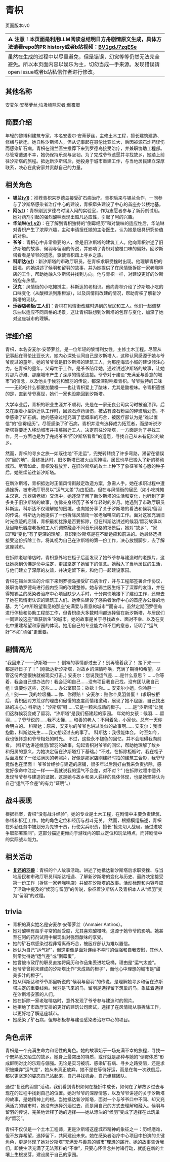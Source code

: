 # 青枳
页面版本:v0
 

| :warning: 注意！本页面是利用LLM阅读总结明日方舟剧情原文生成，具体方法请看repo的PR history或者b站视频：[BV1gdJ7zqESe](https://www.bilibili.com/video/BV1gdJ7zqESe/)         |
|:----------------------------|
| 虽然在生成的过程中以尽量避免，但是错误，幻觉等等仍然无法完全避免。所以本页面内容以娱乐为主，切勿当成一手来源。发现错误请open issue或者b站私信作者进行修改。|



## 其他名称
安麦尔·安蒂萝丝;垃圾桶除灭者;倒霉蛋
## 简要介绍
年轻的黎博利建筑专家，本名安麦尔·安蒂萝丝，主修土木工程，擅长建筑建造、修缮与拆迁。她自称汐斯塔人，但从记事起在哥伦比亚长大，后因被源石炸药误伤而感染矿石病。青枳在锡兰医生推荐下来到罗德岛接受治疗，并兼职协助工程部。尽管常遭遇不幸，她仍保持乐观与坚韧。为了完成爷爷遗愿并寻找故乡，她踏上前往汐斯塔的旅程。抵达新汐斯塔后，她投身于城市重建工作，与当地居民建立深厚联系，决心在此安家并贡献自己的力量。
## 相关角色
-   **锡兰([v1](char_348_ceylon.md))**：推荐青枳来罗德岛接受矿石病治疗。青枳后来与锡兰合作，一同参与了汐斯塔感染者治疗中心的建设，青枳牵头建设了中心的首座办公楼地基。
-   **阿([v1](char_225_haak.md))**：青枳刚到罗德岛时误入阿的实验室，作为志愿者参与了新药剂试用。她对药剂引起的强烈酸味表现出超凡适应性，引起了阿的兴趣。
-   **华法琳([v1](char_171_bldsk.md),[v2](../char_v3/char_171_bldsk.md))**：在了解到青枳独特的“倒霉经历”和对酸味的适应性后，华法琳对青枳产生了浓厚兴趣，主动申请担任她的主治医生，认为她是极具研究价值的对象。
-   **爷爷**：青枳心中非常重要的人，曾是旧汐斯塔的建筑工人。他向青枳讲述了旧汐斯塔的故事、候羽与留羽的传说，并影响了青枳对酸橙口味的偏好。回汐斯塔看看是爷爷的遗愿，驱使青枳踏上寻乡之旅。
-   **科斯达([v1](extended_char_ke_si_da.md))**：新汐斯塔的市政厅职员，在青枳求职受挫时出现。他理解青枳的困境，向她讲述了候羽和留羽的故事，并为她提供了在风情街拆除一家老咖啡店的工作，帮助她融入汐斯塔并找到方向。他与青枳一样，对建设更好的汐斯塔抱有热情。
-   **汉克**：风情街的小吃摊摊主，科斯达的老相识。他向青枳介绍了汐斯塔小吃的口味变化（从酸橙派到甜橙派），以及风情街改建的情况，帮助青枳了解新汐斯塔的现状。
-   **乐器店老板/工人们**：青枳在风情街改建时遇到的居民和工人。他们一起调整乐曲以适应不同风格的场景，这让青枳联想到汐斯塔的包容与变化，加深了她对这座城市的理解。
## 详细介绍
青枳，本名安麦尔·安蒂萝丝，是一位年轻的黎博利女性，主修土木工程。尽管从记事起在哥伦比亚长大，她内心深处认同自己是汐斯塔人，这种认同感源于她与爷爷度过的童年。她的爷爷曾是旧汐斯塔的建筑工人，为那座海滨小城的建设倾注心力。在青枳的童年，父母忙于工作，是爷爷陪伴她，通过讲述汐斯塔的故事，让她对那片沙滩、那座城市产生了深厚的情感连接。爷爷对于建设“充满爱与善意的城市”的信念，以及他关于候羽和留羽的传说，都深深影响着青枳。爷爷独特的口味——无论吃什么都要加酸橙——也让青枳爱上了酸味，尤其是酸橙味。令青枳遗憾的是，直到爷爷离世，她们一家也没能回到汐斯塔。

大学毕业后，青枳的职业生涯并不顺利，先是在一家无良公司实习时被迫顶罪，后又在跟着小型拆迁队工作时，因源石炸药误伤，被沾有源石粉尘的碎玻璃划伤，不幸感染了矿石病。她的感染过程充满了低概率的巧合，被医疗部认为是“难以置信”的“倒霉经历”。尽管感染了矿石病，青枳并没有选择成为拓荒者，而是听说汐斯塔将要迁入移动城市并招募搬迁工人，决定前往汐斯塔，一方面是为了寻找工作，另一方面也是为了完成爷爷“回汐斯塔看看”的遗愿，寻找自己从未有记忆的故乡。

然而，青枳的寻乡之旅一如既往地“不走运”，兜兜转转绕了许多弯路，滞留在错误的“目的地”，最终抵达时，旧汐斯塔已被火山灰掩埋，居民也早已搬入了新的移动城市。尽管如此，青枳没有放弃，在旧汐斯塔的故土上种下了象征爷爷心愿的种子后，她继续前往新汐斯塔。

在新汐斯塔，青枳抵达时正值风情街敲定改造方案，急需人手。她在求职过程中遭遇挫折，被市政厅职员以“运气太差”为由拒绝。但在与风情街的居民（如小吃摊摊主汉克、乐器店老板）交流中，她逐渐了解了新汐斯塔的生活和变化，也听到了更多关于旧汐斯塔的故事，仿佛亲身经历了爷爷年轻时的岁月。她遇到了市政厅职员科斯达，科斯达不仅理解她的困境，也向她分享了关于汐斯塔的看法和候羽/留羽的传说。科斯达为她提供了一份拆除风情街一家老咖啡店的工作。面对这家充满旧时光痕迹的店铺，青枳最初犹豫是否要拆除，但在科斯达讲述的候羽/留羽故事以及目睹乐器店老板和工人们调整融合不同音乐风格的场景后，她对“故乡”、“家园”和“变化”有了更深的理解，意识到汐斯塔是在不断适应和前进的。她最终选择接受这份拆除工作，将其视为自己在汐斯塔的第一份工作，决心放慢脚步，去了解这座城市。

在拆除老咖啡店时，青枳意外地在柜子后面发现了她爷爷参与建造时的老照片，这让她感到仿佛是命中注定，更加坚定了她留下的信念。她融入了当地居民的生活，与他们建立了深厚的友谊，并决定留下来，和他们一起建设家园。

青枳在锡兰医生的介绍下来到罗德岛接受矿石病治疗，并与工程部签署合作协议，兼职协助罗德岛进行舰内空间的改建整修。她与锡兰医生结下了深厚的友谊，并在得知锡兰的感染者治疗中心项目缺少人手时，十分爽快地接下了建设工作，还带去了她在风情街认识的建筑工人们。她牵头建设了感染者治疗中心的首座办公楼的地基，为“心中所盼望看见的那座‘充满爱与善意的城市’”而奋斗。虽然定期回罗德岛进行体检和协助工程部工作，但青枳绝大多数时间都选择留在新汐斯塔，与居民们一同建设这座“重获新生”的城市。她的故事是关于寻找故乡、面对不幸、以及在变化中重建希望和家园的体现。她用自己的专业能力和不屈的意志，证明了“运气好”不如“顽强”更重要。
## 剧情高光
“我回来了——汐斯塔——！ 倒霉的事情都过去了！别再缠着我了！ 接下来——都是好日子了！” (刚抵达新汐斯塔，对故乡的深情呼唤，充满了期待和希望，尽管这份希望很快就被现实打击。)
安麦尔：您说我运气差......是什么意思？ ......你等着，我会自己想办法的！我会证明自己......没有项目我自己找，没有团队我自己组！谁要你这些，这些......
办公室职员：欸欸！你...... 安麦尔小姐，你冷静一点！别—— 我的垃圾桶......你、你得赔！
安麦尔：赔你个臭羽兽蛋！ (求职被拒后，青枳因对方荒谬的理由和傲慢的态度而情绪激动，展现了她不屈服、自己找出路的决心。)
科斯达：“汐斯塔”呀......它是一颗未成熟的橙子。 ......是“汐斯塔”让我们这群候羽变成了留羽，“汐斯塔”是我们搭建起的家园。
年幼的女孩：候羽......留羽......？爷爷说的......我不太懂......
和善的老人：不用着急，小家伙。总有一天你会明白的。
科斯达：原来，安麦尔的爷爷也讲过类似的故事啊......
安麦尔：我很抱歉，科斯达先生......我又想起过去的事了。
科斯达：我很能体会。 时至如今，我也很怀念和爷爷相处的时光。 不过，这些永不褪色的回忆，并不会阻碍我向前看。 (科斯达讲述候羽/留羽的故事，勾起青枳对爷爷的回忆，帮助她理解了故乡和归属的意义，为她决定留在汐斯塔打下基础。)
“不过，在拆除柜橱时，我在柜子后面发现了一张沾满灰的老照片，好像是那家店刚建好时拍的建筑工合影，我爷爷竟然也在里面！ 爷爷曾经参与建造的店铺，很多年以后刚好由我来负责拆除，感觉好像命中注定一样——我就说我的运气不会差，对不对？” (在拆除过程中意外发现爷爷参与建造的证据，这是她与故乡和亲人羁绊的具体体现，也是她坚持认为自己“运气不会差”的有力“证明”。)
## 战斗表现
根据档案，青枳“没有战斗经验”。她的专业是土木工程，在剧情中主要负责建筑、修缮和拆迁工作。她的角色定位和经历与战斗无关。
然而，根据模组描述，青枳在外勤任务中被划分为先锋干员，行使尖兵职责，擅长“抢先切入战局，通过进攻争取部署空间”。这部分描述更倾向于游戏内的职业定位和玩法特点，而非剧情中的实际战斗能力。
## 相关活动
-   **[复还的羽兽](../stories/story_buildr_set_1.md)**：青枳的个人故事活动。讲述了她抵达新汐斯塔后求职受挫、与当地居民和市政厅职员科斯达相遇、了解新汐斯塔的变化与历史、最终决定接受第一份工作（拆除一家老咖啡店）并留在汐斯塔的故事。活动标题和内容呼应了活动中提及的“候羽与留羽”的传说，象征着汐斯塔人及青枳本人从“候羽”变为“留羽”的过程。
## trivia
*   青枳的真实姓名是安麦尔·安蒂萝丝（Anmaier Antiros）。
*   她对酸味有超乎寻常的耐受度，尤其喜欢酸橙味，这源于她爷爷的影响。她甚至在阿的药剂试用中展现出对强烈酸味的享受。
*   她的矿石病感染过程非常离奇巧合，被医疗部认为难以置信。
*   她认为自己“运气好”，但这更像是面对连续不幸时的倔强和自我安慰，其他人则常觉得她“运气差”或“倒霉蛋”。
*   她曾被市政厅的职员直接将简历和作品集丢进垃圾桶，理由是“运气太差”。
*   她爷爷曾将未建成的汐斯塔比作“未成熟的橙子”，而他心中理想的城市是“甜美多汁的橙子”。
*   她从科斯达和爷爷那里听说的“候羽与留羽”的传说，是理解她寻乡和留在汐斯塔决定的重要线索。候羽是飞来的鸟，留羽是选择留下筑巢的鸟，象征着选择在汐斯塔安家的人们。
*   她在拆除一家老咖啡店时，意外发现了爷爷参与建造时的照片。
*   她拒绝了市政厅安排的更好的建筑公司面试，选择了在风情街从事拆除工作，以更好地了解这座城市。
*   她感染了矿石病，但却积极参与建设感染者治疗中心的项目。
## 角色点评
青枳是一个充满生命力和韧性的角色。她的故事始于一场充满不幸的旅程，寻找一个既熟悉又陌生的故乡。她身上最突出的特质，或许就是那种与她的“倒霉体质”形成鲜明对比的乐观与倔强。无论是实习被坑、感染矿石病、寻乡之路受阻，还是求职被嫌弃“运气差”，她从未真正放弃。她不是在等待好运，而是在每一次跌倒后，都以更坚定的姿态自己站起来，自己寻找机会，自己组建团队。

通过“复还的羽兽”活动，我们看到青枳如何在挫折中成长，如何在了解故乡过去与现在的过程中找到自己的位置。她对爷爷的深厚情感，以及爷爷讲述的关于汐斯塔的故事，是她精神上的根。当她抵达新汐斯塔，面对一个与爷爷口中不同、却又充满活力的城市时，她没有选择沉湎过去，而是用自己的方式去理解和融入。候羽与留羽的传说，完美地诠释了她的选择——她从漂泊的“候羽”变成了选择在此筑巢的“留羽”。

青枳不仅仅是一个土木工程师，更是汐斯塔这座城市精神的象征之一：历经磨难，但不放弃希望，选择留下，共同建设未来。她在感染者治疗中心项目中扮演的关键角色，更是体现了她对汐斯塔“充满爱与善意的城市”理想的践行。她的故事告诉我们，即使生活充满了无法预料的“不幸”，只要心怀信念并付诸行动，就能在新的土壤上生根发芽，建设属于自己的家园。